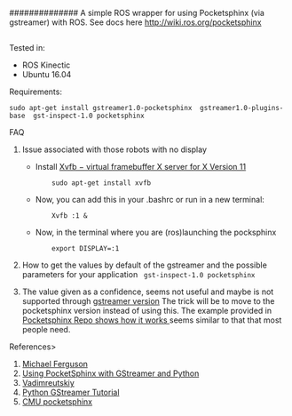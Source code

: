 
############## 
A simple ROS wrapper for using Pocketsphinx (via gstreamer) with ROS. See docs here http://wiki.ros.org/pocketsphinx
##




Tested in:
- ROS Kinectic 
- Ubuntu 16.04
 
 
Requirements:

```
sudo apt-get install gstreamer1.0-pocketsphinx  gstreamer1.0-plugins-base  gst-inspect-1.0 pocketsphinx
```

FAQ

1. Issue associated with those robots with no display
    * Install [Xvfb − virtual framebuffer X server for X Version 11](https://www.x.org/archive/X11R7.6/doc/man/man1/Xvfb.1.xhtml)
        
        ```
            sudo apt-get install xvfb
        ```   
  
    * Now, you can add this in your .bashrc or run in a new terminal:

        ``` 
            Xvfb :1 &        
        ```         
    
    
    
    * Now, in the terminal where you are (ros)launching the pocksphinx
  
        ``` 
            export DISPLAY=:1        
        ```   
        

2. How to get the values by default of the gstreamer and the possible parameters for your application
        ``` 
            gst-inspect-1.0 pocketsphinx
        ``` 

3. The value given as a confidence, seems not useful and maybe is not supported through [gstreamer version](https://sourceforge.net/p/cmusphinx/discussion/help/thread/0197b952/?limit=25) 
The trick will be to move to the pocketsphinx version instead of using this.
The example provided in [Pocketsphinx Repo shows how it works ](https://github.com/cmusphinx/pocketsphinx/blob/master/swig/python/test/decoder_test.py) seems similar to that that most people need.

        
References>

1. [Michael Ferguson](https://github.com/mikeferguson/pocketsphinx)
2. [Using PocketSphinx with GStreamer and Python](http://cmusphinx.sourceforge.net/wiki/gstreamer)
3. [Vadimreutskiy](https://github.com/vadimreutskiy/pocketsphinx)
4. [Python GStreamer Tutorial](http://brettviren.github.io/pygst-tutorial-org/pygst-tutorial.pdf)
5. [CMU pocketsphinx](https://github.com/cmusphinx/pocketsphinx/blob/master/)
